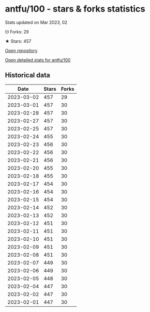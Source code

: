# antfu/100 - stars & forks statistics

Stats updated on Mar 2023, 02

☋ Forks: 29

★ Stars: 457

[Open repository](https://github.com/antfu/100)

[Open detailed stats for antfu/100](https://reviewgithub.com/rep/antfu/100)

## Historical data
| Date | Stars | Forks |
|------|-------|-------|
| 2023-03-02 | 457 | 29 | 
| 2023-03-01 | 457 | 30 | 
| 2023-02-28 | 457 | 30 | 
| 2023-02-27 | 457 | 30 | 
| 2023-02-25 | 457 | 30 | 
| 2023-02-24 | 455 | 30 | 
| 2023-02-23 | 456 | 30 | 
| 2023-02-22 | 456 | 30 | 
| 2023-02-21 | 456 | 30 | 
| 2023-02-20 | 455 | 30 | 
| 2023-02-18 | 455 | 30 | 
| 2023-02-17 | 454 | 30 | 
| 2023-02-16 | 454 | 30 | 
| 2023-02-15 | 454 | 30 | 
| 2023-02-14 | 452 | 30 | 
| 2023-02-13 | 452 | 30 | 
| 2023-02-12 | 451 | 30 | 
| 2023-02-11 | 451 | 30 | 
| 2023-02-10 | 451 | 30 | 
| 2023-02-09 | 451 | 30 | 
| 2023-02-08 | 451 | 30 | 
| 2023-02-07 | 449 | 30 | 
| 2023-02-06 | 449 | 30 | 
| 2023-02-05 | 448 | 30 | 
| 2023-02-04 | 447 | 30 | 
| 2023-02-02 | 447 | 30 | 
| 2023-02-01 | 447 | 30 | 

